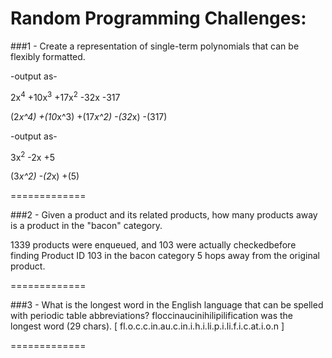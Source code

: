 Random Programming Challenges:
===================

###1 - Create a representation of single-term polynomials that can be flexibly formatted.


 -output as-

2x<sup>4</sup> +10x<sup>3</sup> +17x<sup>2</sup> -32x -317

(2*x^4) +(10*x^3) +(17*x^2) -(32*x) -(317) 

-output as-

3x<sup>2</sup> -2x +5

(3*x^2) -(2*x) +(5)

=============

###2 - Given a product and its related products, how many products away is a product in the "bacon" category.

1339 products were enqueued, and 103 were actually checkedbefore finding Product ID 103 in the bacon category 5 hops away from the original product.

=============

###3 - What is the longest word in the English language that can be spelled with periodic table abbreviations?
floccinaucinihilipilification was the longest word (29 chars). [ fl.o.c.c.in.au.c.in.i.h.i.li.p.i.li.f.i.c.at.i.o.n ]

=============
